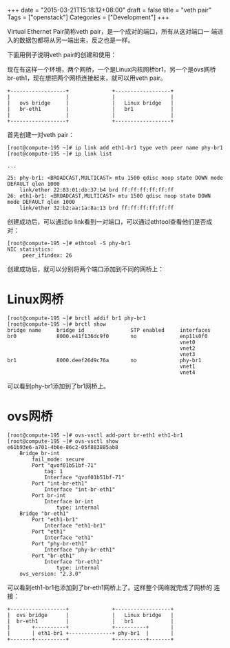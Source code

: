 +++
date = "2015-03-21T15:18:12+08:00"
draft = false
title = "veth pair"
Tags = ["openstack"]
Categories = ["Development"]
+++


Virtual Ethernet Pair简称veth pair，是一个成对的端口，所有从这对端口一 端进入的数据包都将从另一端出来，反之也是一样。

下面用例子说明veth pair的创建和使用：

现在有这样一个环境，两个网桥，一个是Linux内核网桥br1，另一个是ovs网桥 br-eth1，现在想把两个网桥连接起来，就可以用veth pair。

    +------------------+              +------------------+
    |                  |              |                  |
    |   ovs bridge     |              |   Linux bridge   |
    |   br-eth1        |              |   br1            |
    |                  |              |                  |
    +------------------+              +------------------+

首先创建一对veth pair：

    [root@compute-195 ~]# ip link add eth1-br1 type veth peer name phy-br1
    [root@compute-195 ~]# ip link list
    
    ...
    
    25: phy-br1: <BROADCAST,MULTICAST> mtu 1500 qdisc noop state DOWN mode DEFAULT qlen 1000
        link/ether 22:83:01:db:37:b4 brd ff:ff:ff:ff:ff:ff
    26: eth1-br1: <BROADCAST,MULTICAST> mtu 1500 qdisc noop state DOWN mode DEFAULT qlen 1000
        link/ether 32:b2:aa:1a:8a:13 brd ff:ff:ff:ff:ff:ff

创建成功后，可以通过ip link看到一对端口，可以通过ethtool查看他们是否成 对：

    [root@compute-195 ~]# ethtool -S phy-br1
    NIC statistics:
         peer_ifindex: 26

创建成功后，就可以分别将两个端口添加到不同的网桥上：

# Linux网桥

    [root@compute-195 ~]# brctl addif br1 phy-br1
    [root@compute-195 ~]# brctl show
    bridge name     bridge id               STP enabled     interfaces
    br0             8000.e41f136dc9f0       no              enp11s0f0
                                                            vnet0
                                                            vnet2
                                                            vnet3
    br1             8000.deef26d9c76a       no              phy-br1
                                                            vnet1
                                                            vnet4

可以看到phy-br1添加到了br1网桥上。

# ovs网桥

    [root@compute-195 ~]# ovs-vsctl add-port br-eth1 eth1-br1
    [root@compute-195 ~]# ovs-vsctl show
    e61b93e6-a701-4b6e-86c2-05f883885ab8
        Bridge br-int
            fail_mode: secure
            Port "qvof01b51bf-71"
                tag: 1
                Interface "qvof01b51bf-71"
            Port "int-br-eth1"
                Interface "int-br-eth1"
            Port br-int
                Interface br-int
                    type: internal
        Bridge "br-eth1"
            Port "eth1-br1"
                Interface "eth1-br1"
            Port "eth1"
                Interface "eth1"
            Port "phy-br-eth1"
                Interface "phy-br-eth1"
            Port "br-eth1"
                Interface "br-eth1"
                    type: internal
        ovs_version: "2.3.0"

可以看到eth1-br1也添加到了br-eth1网桥上了。这样整个网络就完成了网桥的 连接：

    +------------------+              +------------------+
    |  ovs bridge      |              |   Linux bridge   |
    |  br-eth1         |              |   br1            |
    |       +----------+              +----------+       |
    |       | eth1-br1 +--------------+ phy-br1  |       |
    +-------+----------+              +----------+-------+

